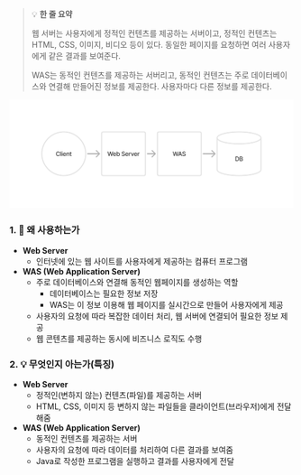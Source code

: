 > 💡 **한 줄 요약**
>
> 웹 서버는 사용자에게 정적인 컨텐츠를 제공하는 서버이고, 정적인 컨텐츠는 HTML, CSS, 이미지, 비디오 등이 있다. 동일한 페이지를 요청하면 여러 사용자에게 같은 결과를 보여준다.
>
> WAS는 동적인 컨텐츠를 제공하는 서버리고, 동적인 컨텐츠는 주로 데이터베이스와 연결해 만들어진 정보를 제공한다. 사용자마다 다른 정보를 제공한다.

![ws_was.png](/ComputerScience/assets/ws_was.png)

### 1. 🤔 왜 사용하는가

- **Web Server**
  - 인터넷에 있는 웹 사이트를 사용자에게 제공하는 컴퓨터 프로그램
- **WAS (Web Application Server)**
  - 주로 데이터베이스와 연결해 동적인 웹페이지를 생성하는 역할
    - 데이터베이스는 필요한 정보 저장
    - WAS는 이 정보 이용해 웹 페이지를 실시간으로 만들어 사용자에게 제공
  - 사용자의 요청에 따라 복잡한 데이터 처리, 웹 서버에 연결되어 필요한 정보 제공
  - 웹 콘텐츠를 제공하는 동시에 비즈니스 로직도 수행

### 2. 💡 무엇인지 아는가(특징)

- **Web Server**
  - 정적인(변하지 않는) 컨텐츠(파일)를 제공하는 서버
  - HTML, CSS, 이미지 등 변하지 않는 파일들을 클라이언트(브라우저)에게 전달해줌
- **WAS (Web Application Server)**
  - 동적인 컨텐츠를 제공하는 서버
  - 사용자의 요청에 따라 데이터를 처리하여 다른 결과를 보여줌
  - Java로 작성한 프로그램을 실행하고 결과를 사용자에게 전달
